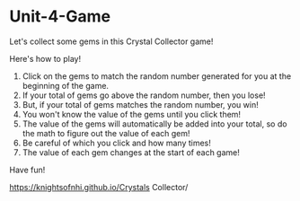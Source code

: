 # Unit-4-Game

Let's collect some gems in this Crystal Collector game!

Here's how to play!

1. Click on the gems to match the random number generated for you at the beginning of the game.
2. If your total of gems go above the random number, then you lose!
3. But, if your total of gems matches the random number, you win!
4. You won't know the value of the gems until you click them!
5. The value of the gems will automatically be added into your total, so do the math to figure out the value of each gem!
6. Be careful of which you click and how many times!
7. The value of each gem changes at the start of each game!

Have fun!

https://knightsofnhi.github.io/Crystals Collector/